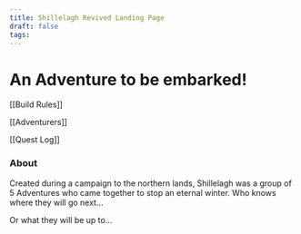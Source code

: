 ```yaml
---
title: Shillelagh Revived Landing Page
draft: false
tags:
---
```

# An Adventure to be embarked!

[[Build Rules]]

[[Adventurers]]

[[Quest Log]]

### About
Created during a campaign to the northern lands, Shillelagh was a group of 5 Adventures who came together to stop an eternal winter. Who knows where they will go next...

Or what they will be up to...